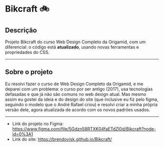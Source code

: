# Bikcraft 🚲
## Descrição
Projeto Bikcraft do curso Web Design Completo da Origamid, com um diferencial: o código está **atualizado**, usando novas ferramentas e propriedades do CSS.

--- 

## Sobre o projeto
Eu resolvi fazer o curso de Web Design Completo da Origamid, e me deparei com um problema: o curso por ser antigo (2017), usa tecnologias defasadas e que já não são comuns no web design atual. Mas mesmo assim eu gostei da ideia e do design do site (que inclusive eu fiz pelo figma, seguindo o modelo que o André Rafael criou) e resolvi criar a minha própria versão dele, agora atualizada de acordo com os novos padrões usados.

---
- Link do projeto no Figma:
https://www.figma.com/file/5Gdzn58RTXK04faETdZI0d/Bikcraft?node-id=0%3A1
- Link do site: 
https://brendovisk.github.io/Bikcraft/
